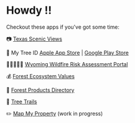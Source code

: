 # Howdy !!
Checkout these apps if you've got some time:

📷 [Texas Scenic Views](https://texasforestinfo.tamu.edu/txscenicviews/home) 

🌳 My Tree ID [Apple App Store](https://apps.apple.com/us/app/id1525919752) | [Google Play Store](https://play.google.com/store/apps/details?id=com.tfs.treeid)

🧑🏽‍🤝‍🧑🏽 [Wyoming Wildfire Risk Assessment Portal](https://wywrap.wyo.gov/)

💰 [Forest Ecosystem Values](https://texasforestinfo.tamu.edu/forestecosystemvalues/)

🚪 [Forest Products Directory](https://texasforestinfo.tamu.edu/ForestProductsDirectory/)

🌱 [Tree Trails](https://texasforestinfo.tamu.edu/treetrails/)

✏️ [Map My Property](https://bishrant.github.io/mapmyproperty/) (work in progress)



